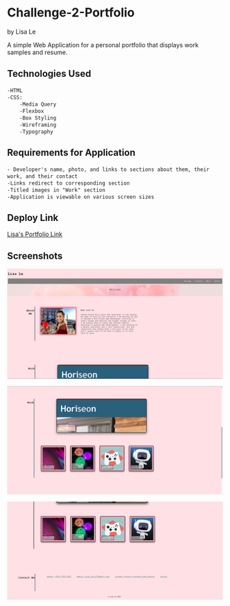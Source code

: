 # Challenge-2-Portfolio
by Lisa Le

A simple Web Application for a personal portfolio that displays work samples and resume.

<h2> Technologies Used </h2>

    -HTML
    -CSS:
        -Media Query
        -Flexbox
        -Box Styling
        -Wireframing
        -Typography

<h2> Requirements for Application </h2>

    - Developer's name, photo, and links to sections about them, their work, and their contact
    -Links redirect to corresponding section
    -Titled images in "Work" section
    -Application is viewable on various screen sizes

<h2> Deploy Link </h2>

<a href="https://lisatle.github.io/Challenge-2-Portfolio/">Lisa's Portfolio Link</a>

<h2> Screenshots </h2>

![Screenshot](/images/screenshot.PNG)

![Screenshot](/images/screenshot2.PNG)

![Screenshot](/images/screenshot3.PNG)